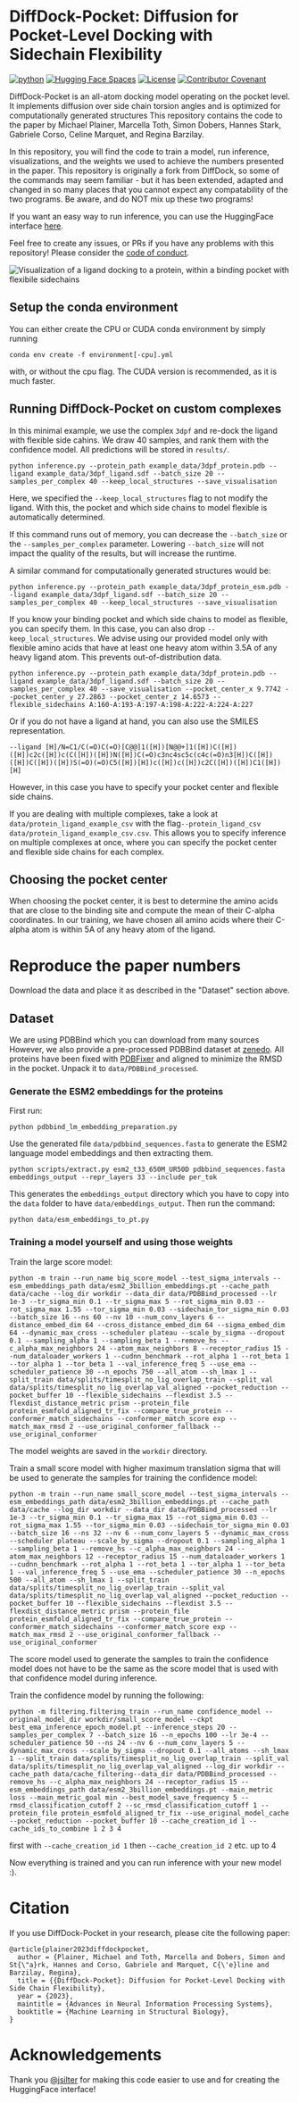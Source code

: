 # DiffDock-Pocket: Diffusion for Pocket-Level Docking with Sidechain Flexibility
[![python](https://img.shields.io/badge/language-python%20-%2300599C.svg?style=flat-square)](https://github.com/plainerman/DiffDock-Pocket)
[![Hugging Face Spaces](https://img.shields.io/badge/%F0%9F%A4%97%20Hugging%20Face-Spaces-blue?style=flat-square)](https://huggingface.co/spaces/silterra/DiffDock-Pocket-Web)
[![License](https://img.shields.io/github/license/plainerman/DiffDock-Pocket?style=flat-square)](LICENSE)
[![Contributor Covenant](https://img.shields.io/badge/Contributor%20Covenant-v2.1%20adopted-ff69b4.svg?style=flat-square)](CODE_OF_CONDUCT.md)

DiffDock-Pocket is an all-atom docking model operating on the pocket level. It implements diffusion over side chain torsion angles and is optimized for computationally generated structures
This repository contains the code to the paper by Michael Plainer, Marcella Toth, Simon Dobers, Hannes Stark, Gabriele Corso, Celine Marquet, and Regina Barzilay.

In this repository, you will find the code to train a model, run inference, visualizations, and the weights we used to achieve the numbers presented in the paper. 
This repository is originally a fork from DiffDock, so some of the commands may seem familiar - but it has been extended, adapted and changed in so many places that you cannot expect any compatability of the two programs. Be aware, and do NOT mix up these two programs!

If you want an easy way to run inference, you can use the HuggingFace interface [here](https://huggingface.co/spaces/silterra/DiffDock-Pocket-Web).

Feel free to create any issues, or PRs if you have any problems with this repository! Please consider the [code of conduct](CODE_OF_CONDUCT.md).

![Visualization of a ligand docking to a protein, within a binding pocket with flexibile sidechains](visualizations/docking-visualization.gif)


## Setup the conda environment
You can either create the CPU or CUDA conda environment by simply running
```
conda env create -f environment[-cpu].yml
```
with, or without the cpu flag. The CUDA version is recommended, as it is much faster.

## Running DiffDock-Pocket on custom complexes
In this minimal example, we use the complex `3dpf` and re-dock the ligand with flexible side cahins.
We draw 40 samples, and rank them with the confidence model. All predictions will be stored in `results/`. 

    python inference.py --protein_path example_data/3dpf_protein.pdb --ligand example_data/3dpf_ligand.sdf --batch_size 20 --samples_per_complex 40 --keep_local_structures --save_visualisation

Here, we specified the `--keep_local_structures` flag to not modify the ligand. 
With this, the pocket and which side chains to model flexible is automatically determined.

If this command runs out of memory, you can decrease the `--batch_size` or the `--samples_per_complex` parameter.
Lowering `--batch_size` will not impact the quality of the results, but will increase the runtime.

A similar command for computationally generated structures would be:

    python inference.py --protein_path example_data/3dpf_protein_esm.pdb --ligand example_data/3dpf_ligand.sdf --batch_size 20 --samples_per_complex 40 --keep_local_structures --save_visualisation

If you know your binding pocket and which side chains to model as flexible, you can specify them.
In this case, you can also drop `--keep_local_structures`.
We advise using our provided model only with flexible amino acids that have at least one heavy atom within 3.5A of any heavy ligand atom.
This prevents out-of-distribution data.

    python inference.py --protein_path example_data/3dpf_protein.pdb --ligand example_data/3dpf_ligand.sdf --batch_size 20 --samples_per_complex 40 --save_visualisation --pocket_center_x 9.7742 --pocket_center_y 27.2863 --pocket_center_z 14.6573 --flexible_sidechains A:160-A:193-A:197-A:198-A:222-A:224-A:227

Or if you do not have a ligand at hand, you can also use the SMILES representation. 

    --ligand [H]/N=C1/C(=O)C(=O)[C@@]1([H])[N@@+]1([H])C([H])([H])c2c([H])c(C([H])([H])N([H])C(=O)c3nc4sc5c(c4c(=O)n3[H])C([H])([H])C([H])([H])S(=O)(=O)C5([H])[H])c([H])c([H])c2C([H])([H])C1([H])[H]

However, in this case you have to specify your pocket center and flexible side chains.

If you are dealing with multiple complexes, take a look at `data/protein_ligand_example_csv` with the flag`--protein_ligand_csv data/protein_ligand_example_csv.csv`.
This allows you to specify inference on multiple complexes at once, where you can specify the pocket center and flexible side chains for each complex.

## Choosing the pocket center
When choosing the pocket center, it is best to determine the amino acids that are close to the binding site and compute the mean of their C-alpha coordinates.
In our training, we have chosen all amino acids where their C-alpha atom is within 5A of any heavy atom of the ligand.

# Reproduce the paper numbers
Download the data and place it as described in the "Dataset" section above.

## Dataset
We are using PDBBind which you can download from many sources
However, we also provide a pre-processed PDBBind dataset at [zenedo](TODO).
All proteins have been fixed with [PDBFixer](https://github.com/openmm/pdbfixer) and aligned to minimize the RMSD in the pocket.
Unpack it to `data/PDBBind_processed`.

### Generate the ESM2 embeddings for the proteins
First run:

    python pdbbind_lm_embedding_preparation.py

Use the generated file `data/pdbbind_sequences.fasta` to generate the ESM2 language model embeddings and then extracting them.

    python scripts/extract.py esm2_t33_650M_UR50D pdbbind_sequences.fasta embeddings_output --repr_layers 33 --include per_tok


This generates the `embeddings_output` directory which you have to copy into the `data` folder to have `data/embeddings_output`.
Then run the command:

    python data/esm_embeddings_to_pt.py

### Training a model yourself and using those weights
Train the large score model:

    python -m train --run_name big_score_model --test_sigma_intervals --esm_embeddings_path data/esm2_3billion_embeddings.pt --cache_path data/cache --log_dir workdir --data_dir data/PDBBind_processed --lr 1e-3 --tr_sigma_min 0.1 --tr_sigma_max 5 --rot_sigma_min 0.03 --rot_sigma_max 1.55 --tor_sigma_min 0.03 --sidechain_tor_sigma_min 0.03 --batch_size 16 --ns 60 --nv 10 --num_conv_layers 6 --distance_embed_dim 64 --cross_distance_embed_dim 64 --sigma_embed_dim 64 --dynamic_max_cross --scheduler plateau --scale_by_sigma --dropout 0.1 --sampling_alpha 1 --sampling_beta 1 --remove_hs --c_alpha_max_neighbors 24 --atom_max_neighbors 8 --receptor_radius 15 --num_dataloader_workers 1 --cudnn_benchmark --rot_alpha 1 --rot_beta 1 --tor_alpha 1 --tor_beta 1 --val_inference_freq 5 --use_ema --scheduler_patience 30 --n_epochs 750 --all_atom --sh_lmax 1 --split_train data/splits/timesplit_no_lig_overlap_train --split_val data/splits/timesplit_no_lig_overlap_val_aligned --pocket_reduction --pocket_buffer 10 --flexible_sidechains --flexdist 3.5 --flexdist_distance_metric prism --protein_file protein_esmfold_aligned_tr_fix --compare_true_protein --conformer_match_sidechains --conformer_match_score exp --match_max_rmsd 2 --use_original_conformer_fallback --use_original_conformer

The model weights are saved in the `workdir` directory.

Train a small score model with higher maximum translation sigma that will be used to generate the samples for training the confidence model:

    python -m train --run_name small_score_model --test_sigma_intervals --esm_embeddings_path data/esm2_3billion_embeddings.pt --cache_path data/cache --log_dir workdir --data_dir data/PDBBind_processed --lr 1e-3 --tr_sigma_min 0.1 --tr_sigma_max 15 --rot_sigma_min 0.03 --rot_sigma_max 1.55 --tor_sigma_min 0.03 --sidechain_tor_sigma_min 0.03 --batch_size 16 --ns 32 --nv 6 --num_conv_layers 5 --dynamic_max_cross --scheduler plateau --scale_by_sigma --dropout 0.1 --sampling_alpha 1 --sampling_beta 1 --remove_hs --c_alpha_max_neighbors 24 --atom_max_neighbors 12 --receptor_radius 15 --num_dataloader_workers 1 --cudnn_benchmark --rot_alpha 1 --rot_beta 1 --tor_alpha 1 --tor_beta 1 --val_inference_freq 5 --use_ema --scheduler_patience 30 --n_epochs 500 --all_atom --sh_lmax 1 --split_train data/splits/timesplit_no_lig_overlap_train --split_val data/splits/timesplit_no_lig_overlap_val_aligned --pocket_reduction --pocket_buffer 10 --flexible_sidechains --flexdist 3.5 --flexdist_distance_metric prism --protein_file protein_esmfold_aligned_tr_fix --compare_true_protein --conformer_match_sidechains --conformer_match_score exp --match_max_rmsd 2 --use_original_conformer_fallback --use_original_conformer

The score model used to generate the samples to train the confidence model does not have to be the same as the score model that is used with that confidence model during inference.

Train the confidence model by running the following:

    python -m filtering.filtering_train --run_name confidence_model --original_model_dir workdir/small_score_model --ckpt best_ema_inference_epoch_model.pt --inference_steps 20 --samples_per_complex 7 --batch_size 16 --n_epochs 100 --lr 3e-4 --scheduler_patience 50 --ns 24 --nv 6 --num_conv_layers 5 --dynamic_max_cross --scale_by_sigma --dropout 0.1 --all_atoms --sh_lmax 1 --split_train data/splits/timesplit_no_lig_overlap_train --split_val data/splits/timesplit_no_lig_overlap_val_aligned --log_dir workdir --cache_path data/cache_filtering--data_dir data/PDBBind_processed --remove_hs --c_alpha_max_neighbors 24 --receptor_radius 15 --esm_embeddings_path data/esm2_3billion_embeddings.pt --main_metric loss --main_metric_goal min --best_model_save_frequency 5 --rmsd_classification_cutoff 2 --sc_rmsd_classification_cutoff 1 --protein_file protein_esmfold_aligned_tr_fix --use_original_model_cache --pocket_reduction --pocket_buffer 10 --cache_creation_id 1 --cache_ids_to_combine 1 2 3 4


first with `--cache_creation_id 1` then `--cache_creation_id 2` etc. up to 4

Now everything is trained and you can run inference with your new model :).

# Citation

If you use DiffDock-Pocket in your research, please cite the following paper:
```
@article{plainer2023diffdockpocket,
  author = {Plainer, Michael and Toth, Marcella and Dobers, Simon and St{\"a}rk, Hannes and Corso, Gabriele and Marquet, C{\'e}line and Barzilay, Regina},
  title = {{DiffDock-Pocket}: Diffusion for Pocket-Level Docking with Side Chain Flexibility},
  year = {2023},
  maintitle = {Advances in Neural Information Processing Systems},
  booktitle = {Machine Learning in Structural Biology},
}
```

# Acknowledgements

Thank you [@jsilter](https://github.com/jsilter) for making this code easier to use and for creating the HuggingFace interface!
